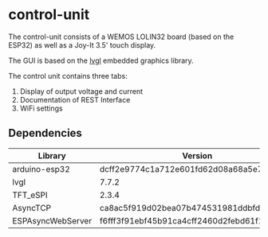 # control-unit

The control-unit consists of a WEMOS LOLIN32 board (based on the ESP32) as well as a Joy-It 3.5' touch display.

The GUI is based on the [lvgl](https://lvgl.io/) embedded graphics library.

The control unit contains three tabs:

1. Display of output voltage and current
2. Documentation of REST Interface
3. WiFi settings

## Dependencies

| Library           | Version                                  |
| ----------------- | ---------------------------------------- |
| arduino-esp32     | dcff2e9774c1a712e601fd62d08a68a5e74dbc62 |
| lvgl              | 7.7.2                                    |
| TFT_eSPI          | 2.3.4                                    |
| AsyncTCP          | ca8ac5f919d02bea07b474531981ddbfd64de97c |
| ESPAsyncWebServer | f6fff3f91ebf45b91ca4cff2460d2febd61f1e27 |
